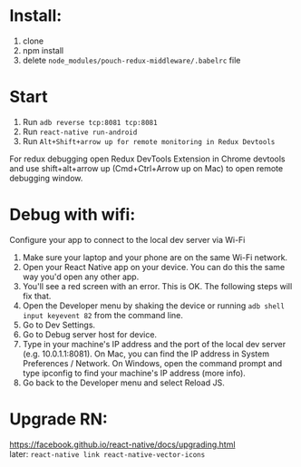 # Install:
1. clone  
2. npm install
3. delete `node_modules/pouch-redux-middleware/.babelrc` file

# Start

1. Run `adb reverse tcp:8081 tcp:8081`
2. Run `react-native run-android`
3. Run `Alt+Shift+arrow up for remote monitoring in Redux Devtools`

For redux debugging open Redux DevTools Extension in Chrome devtools and use shift+alt+arrow up (Cmd+Ctrl+Arrow up on Mac) to open remote debugging window.

# Debug with wifi:

Configure your app to connect to the local dev server via Wi-Fi
1. Make sure your laptop and your phone are on the same Wi-Fi network.
2. Open your React Native app on your device. You can do this the same way you'd open any other app.
3. You'll see a red screen with an error. This is OK. The following steps will fix that.
4. Open the Developer menu by shaking the device or running `adb shell input keyevent 82` from the command line.
5. Go to Dev Settings.
6. Go to Debug server host for device.
7. Type in your machine's IP address and the port of the local dev server (e.g. 10.0.1.1:8081). On Mac, you can find the IP address in System Preferences / Network. On Windows, open the command prompt and type ipconfig to find your machine's IP address (more info).
8. Go back to the Developer menu and select Reload JS.

# Upgrade RN:
https://facebook.github.io/react-native/docs/upgrading.html  
later: `react-native link react-native-vector-icons`
